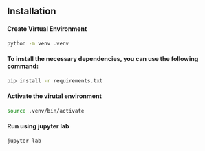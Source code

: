 ## Installation

#### Create Virtual Environment
```bash
python -m venv .venv
```

#### To install the necessary dependencies, you can use the following command:
```bash
pip install -r requirements.txt
```

#### Activate the virutal environment
```bash
source .venv/bin/activate
```

#### Run using jupyter lab
```bash
jupyter lab
```
